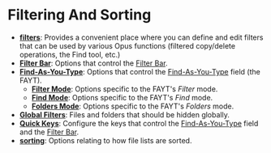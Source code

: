 # Filtering And Sorting

- **[filters](/Manual/preferences/preferences_categories/filtering_and_sorting/filters.md)**: Provides a convenient place where you can define and edit filters that can be used by various Opus functions (filtered copy/delete operations, the Find tool, etc.)
- **[Filter Bar](/Manual/preferences/preferences_categories/filtering_and_sorting/filter_bar.md)**: Options that control the [Filter Bar](/Manual/basic_concepts/searching_and_filtering/filter_bar.md).
- **[Find-As-You-Type](/Manual/preferences/preferences_categories/filtering_and_sorting/find_as_you_type/README.md)**: Options that control the [Find-As-You-Type](/Manual/basic_concepts/the_lister/find-as-you-type_field.md) field (the FAYT).
  - **[Filter Mode](/Manual/preferences/preferences_categories/filtering_and_sorting/find_as_you_type/filter_mode.md)**: Options specific to the FAYT's *Filter* mode.
  - **[Find Mode](/Manual/preferences/preferences_categories/filtering_and_sorting/find_as_you_type/find_mode.md)**: Options specific to the FAYT's *Find* mode.
  - **[Folders Mode](/Manual/preferences/preferences_categories/filtering_and_sorting/find_as_you_type/folders_mode.md)**: Options specific to the FAYT's *Folders* mode.
- **[Global Filters](/Manual/preferences/preferences_categories/filtering_and_sorting/global_filters.md)**: Files and folders that should be hidden globally.
- **[Quick Keys](/Manual/preferences/preferences_categories/filtering_and_sorting/quick_keys.md)**: Configure the keys that control the [Find-As-You-Type](/Manual/basic_concepts/the_lister/find-as-you-type_field.md) field and the [Filter Bar](/Manual/basic_concepts/searching_and_filtering/filter_bar.md).
- **[sorting](/Manual/preferences/preferences_categories/filtering_and_sorting/sorting.md)**: Options relating to how file lists are sorted.
